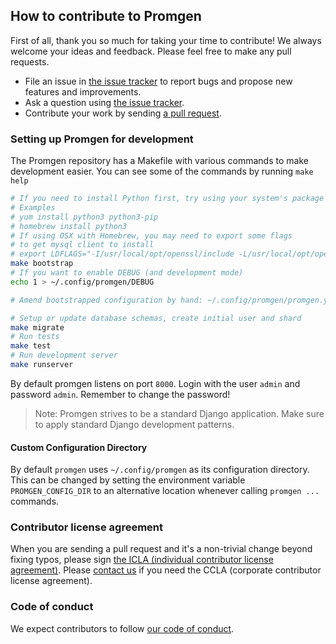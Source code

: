 ## How to contribute to Promgen

First of all, thank you so much for taking your time to contribute! We always welcome your ideas and feedback. Please feel free to make any pull requests.

- File an issue in [the issue tracker](https://github.com/line/promgen/issues) to report bugs and propose new features and improvements.
- Ask a question using [the issue tracker](https://github.com/line/promgen/issues).
- Contribute your work by sending [a pull request](https://github.com/line/promgen/pulls).

### Setting up Promgen for development

The Promgen repository has a Makefile with various commands to make development easier.
You can see some of the commands by running `make help`

```bash
# If you need to install Python first, try using your system's package manager
# Examples
# yum install python3 python3-pip
# homebrew install python3
# If using OSX with Homebrew, you may need to export some flags
# to get mysql client to install
# export LDFLAGS="-I/usr/local/opt/openssl/include -L/usr/local/opt/openssl/lib"
make bootstrap
# If you want to enable DEBUG (and development mode)
echo 1 > ~/.config/promgen/DEBUG

# Amend bootstrapped configuration by hand: ~/.config/promgen/promgen.yml

# Setup or update database schemas, create initial user and shard
make migrate
# Run tests
make test
# Run development server
make runserver
```

By default promgen listens on port `8000`. Login with the user `admin` and password `admin`.
Remember to change the password!

> Note: Promgen strives to be a standard Django application. Make sure to apply standard Django development patterns.

#### Custom Configuration Directory

By default `promgen` uses `~/.config/promgen` as its configuration directory.
This can be changed by setting the environment variable `PROMGEN_CONFIG_DIR` to an alternative location whenever calling `promgen ...` commands.

### Contributor license agreement

When you are sending a pull request and it's a non-trivial change beyond fixing typos, please sign
[the ICLA (individual contributor license agreement)](https://cla-assistant.io/line/promgen).
Please [contact us](mailto:dl_oss_dev@linecorp.com) if you need the CCLA (corporate contributor license agreement).

### Code of conduct

We expect contributors to follow [our code of conduct](https://github.com/line/promgen/blob/master/CODE_OF_CONDUCT.md).
